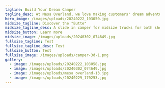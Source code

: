 ```yaml
---
tagline: Build Your Dream Camper
tagline_desc: At Mesa Overland, we love making customers' dream adventure rigs into reality.
hero_image: /images/uploads/20240222_103050.jpg
midsize_tagline: Discover the "Butte"
midsize_tagline_desc: A slide in camper for midsize trucks for both short and long beds.
midsize_button: Learn more
midsize_image: /images/uploads/20240302_074649.jpg
fullsize_tagline: Test
fullsize_tagline_desc: Test
fullsize_button: Test
fullsize_image: /images/uploads/camper-3d-1.png
gallery:
  - image: /images/uploads/20240222_103058.jpg
  - image: /images/uploads/20240302_074649.jpg
  - image: /images/uploads/mesa_overland-13.jpg
  - image: /images/uploads/20240229_170253.jpg
---
```

